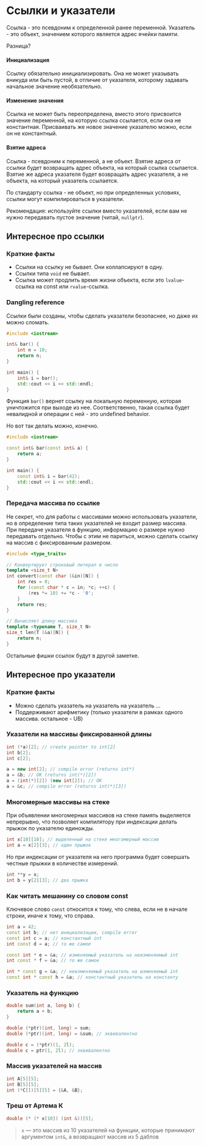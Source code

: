 # Ссылки и указатели

Ссылка - это псевдоним к определенной ранее переменной.
Указатель - это объект, значением которого является адрес ячейки памяти.

Разница?

#### Инициализация

Ссылку обязательно инициализировать. Она не может указывать вникуда или быть пустой, в отличие от указателя, которому задавать начальное значение необязательно.

#### Изменение значения

Ссылка не может быть переопределена, вместо этого присвоится значение переменной, на которую ссылка ссылается, если она не константная. Присваивать же новое значение указателю можно, если он не константный.

#### Взятие адреса

Ссылка - псевдоним к переменной, а не объект. Взятие адреса от ссылки будет возвращать адрес объекта, на который ссылка ссылается. Взятие же адреса указателя будет возвращать адрес указателя, а не объекта, на который указатель ссылается.

По стандарту ссылка - не объект, но при определенных условиях, ссылки могут компилироваться в указатели.

Рекомендация: используйте ссылки вместо указателей, если вам не нужно передавать пустое значение (читай, `nullptr`).

## Интересное про ссылки

### Краткие факты

* Ссылки на ссылку не бывает. Они коллапсируют в одну.
* Ссылки типа `void` не бывает.
* Ссылка может продлить время жизни объекта, если это `lvalue`-ссылка на const или `rvalue`-ссылка.

### Dangling reference

Ссылки были созданы, чтобы сделать указатели безопаснее, но даже их можно сломать.

```cpp
#include <iostream>

int& bar() {
    int n = 10;
    return n;
}

int main() {
    int& i = bar();
    std::cout << i << std::endl;
}
```

Функция `bar()` вернет ссылку на локальную переменную, которая уничтожится при выходе из нее. Соответственно, такая ссылка будет невалидной и операции с ней - это undefined behavior.

Но вот так делать можно, конечно.

```cpp
#include <iostream>

const int& bar(const int& a) {
    return a;
}

int main() {
    const int& i = bar(42);
    std::cout << i << std::endl;
}
```

### Передача массива по ссылке

Не секрет, что для работы с массивами можно использовать указатели, но в определение типа таких указателей не входит размер массива. При передаче указателя в функцию, информацию о размере нужно передавать отдельно. Чтобы с этим не париться, можно сделать ссылку на массив с фиксированным размером.

```cpp
#include <type_traits>

// Конвертирует строковый литерал в число
template <size_t N>
int convert(const char (&in)[N]) {
	int res = 0;
	for (const char * c = in; *c; ++c) {
		(res *= 10) += *c - '0';
	}
	return res;
}

// Вычисляет длину массива
template <typename T, size_t N>
size_t len(T (&a)[N]) {
	return n;
}
```

Остальные фишки ссылок будут в другой заметке.

## Интересное про указатели

### Краткие факты

* Можно сделать указатель на указатель на указатель ...
* Поддерживают арифметику (только указатели в рамках одного массива. остальное - UB)

### Указатели на массивы фиксированной длины

```cpp
int (*a)[2]; // create pointer to int[2]
int b[2];
int c[2];

a = new int[2]; // compile error (returns int*)
a = &b; // OK (returns int(*)[2])
a = (int(*)[2]) (new int[2]); // OK
a = &c; // compile error (returns int(*)[3])
```

### Многомерные массивы на стеке

При объявлении многомерных массивов на стеке память выделяется непрерывно, что позволяет компилятору при индексации делать прыжок по указателю единожды.

```cpp
int x[10][10]; // выделенный на стеке многомерный массив
int a = x[2][3]; // один прыжок
```

Но при индексации от указателя на него программа будет совершать честные прыжки в количестве измерений.

```cpp
int **y = x;
int b = y[2][3]; // два прыжка
```

### Как читать мешанину со словом const

Ключевое слово `const` относится к тому, что слева, если не в начале строки, иначе к тому, что справа.

```cpp
int a = 42;
const int b; // нет инициализации, compile error
const int c = a; // константный int
int const d = a; // то же самое

const int * e = &a; // изменяемый указатель на неизменяемый int
int const * f = &a; // то же самое

int * const g = &a; // неизменяемый указатель на изменяемый int
const int * const h = &a; // константный указатель на константу
```

### Указатель на функцию

```cpp
double sum(int a, long b) {
	return a + b;
}

double (*ptr)(int, long) = sum;
double (*ptr)(int, long) = &sum; // эквивалентно

double c = (*ptr)(1, 2l);
double c = ptr(1, 2l); // эквивалентно
```

### Массив указателей на массив

```cpp
int A[5][5];
int B[5][5];
int (*C[])[5][5] = {&A, &B};
```

### Треш от Артема К

```cpp
double (* (* x[10]) (int &))[5];
```

> `x` — это массив из 10 указателей на функции, которые принимают аргументом `int&`, а возвращают массив из 5 даблов
